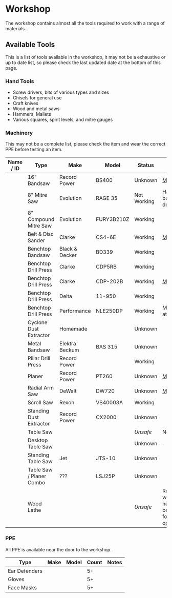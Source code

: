 # Workshop

The workshop contains almost all the tools required to work with a range of materials.

## Available Tools

This is a list of tools available in the workshop, it may not be a exhaustive or up to date list, so please check the last updated date at the bottom of this page.

### Hand Tools

* Screw drivers, bits of various types and sizes
* Chisels for general use
* Craft knives
* Wood and metal saws
* Hammers, Mallets
* Various squares, spirit levels, and mitre gauges

### Machinery 

This may not be a complete list, please check the item and wear the correct PPE before testing an item.

| Name / ID | Type                     | Make           | Model      | Status      | Notes                                                  |
| --------- | ------------------------ | -------------- | ---------- | ----------- | ------------------------------------------------------ |
|           | 16" Bandsaw              | Record Power   | BS400      | Unknown     | [Manual](manuals/recordpower_bs400.pdf)                |
|           | 8" Mitre Saw             | Evolution      | RAGE 35    | Not Working | Has power, but motor doesnt start                      |
|           | 8" Compound Mitre Saw    | Evolution      | FURY3B210Z | Working     |                                                        |
|           | Belt & Disc Sander       | Clarke         | CS4-6E     | Working     | [Manual](manuals/clarke-cs4-6e.pdf)                    |
|           | Benchtop Bandsaw         | Black & Decker | BD339      | Working     |                                                        |
|           | Benchtop Drill Press     | Clarke         | CDP5RB     | Working     |                                                        |
|           | Benchtop Drill Press     | Clarke         | CDP-202B   | Working     | [Manual](manuals/clarke-cdp-202b.pdf)                  |
|           | Benchtop Drill Press     | Delta          | 11-950     | Working     |                                                        |
|           | Benchtop Drill Press     | Performance    | NLE250DP   | Working     | Metal clamp attached                                   |
|           | Cyclone Dust Extractor   | Homemade       |            | Unknown     |                                                        |
|           | Metal Bandsaw            | Elektra Beckum | BAS 315    | Unknown     |                                                        |
|           | Pillar Drill Press       | Record Power   |            | Working     |                                                        |
|           | Planer                   | Record Power   | PT260      | Unknown     | [Manual](manuals/recordpower-pt260.pdf)                |
|           | Radial Arm Saw           | DeWalt         | DW720      | Unknown     | [Manual](manuals/dewalt-dw720.pdf)                     |
|           | Scroll Saw               | Rexon          | VS40003A   | Working     |                                                        |
|           | Standing Dust Extractor  | Record Power   | CX2000     | Unknown     |                                                        |
|           | Table Saw                |                |            | _Unsafe_    | No guards                                              |
|           | Desktop Table Saw        |                |            | Unknown     | .                                                      |
|           | Standing Table Saw       | Jet            | JTS-10     | Unknown     |                                                        |
|           | Table Saw / Planer Combo | ???            | LSJ25P     | Unknown     |                                                        |
|           | Wood Lathe               |                |            | _Unsafe_    | Requires a waist-height bench/stand for safe operation |


### PPE

All PPE is available near the door to the workshop.

 | Type          | Make | Model | Count | Notes |
 | ------------- | ---- | ----- | ----- | ----- |
 | Ear Defenders |      |       | 5+    |       |
 | Gloves        |      |       | 5+    |       |
 | Face Masks    |      |       | 5+    |       |
